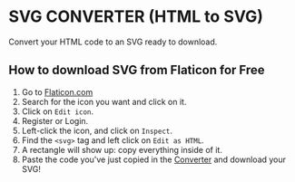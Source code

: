 # SVG CONVERTER (HTML to SVG)
Convert your HTML code to an SVG ready to download.

## How to download SVG from Flaticon for Free
1. Go to [Flaticon.com](https://flaticon.com)
2. Search for the icon you want and click on it.
3. Click on `Edit icon`.
4. Register or Login.
5. Left-click the icon, and click on `Inspect`.
6. Find the `<svg>` tag and left click on `Edit as HTML`.
7. A rectangle will show up: copy everything inside of it.
8. Paste the code you've just copied in the [Converter](https://curlynoemi.github.io/svgconverter/) and download your SVG!
